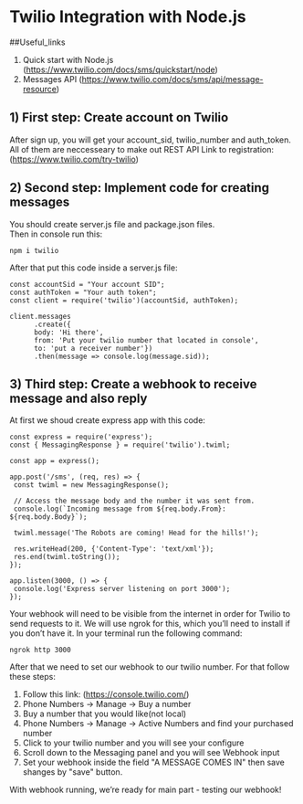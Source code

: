 # Twilio Integration with Node.js 

##Useful_links
1) Quick start with Node.js (https://www.twilio.com/docs/sms/quickstart/node) 
2) Messages API (https://www.twilio.com/docs/sms/api/message-resource) 
 
 
## 1) First step: Create account on Twilio
After sign up, you will get your account_sid, twilio_number and auth_token. All of them are neccesseary to make out REST API
Link to registration: (https://www.twilio.com/try-twilio)

## 2) Second step: Implement code for creating messages
You should create server.js file and package.json files.  
Then in console run this:
```
npm i twilio
```
After that put this code inside a server.js file:
```
const accountSid = "Your account SID";
const authToken = "Your auth token";
const client = require('twilio')(accountSid, authToken);

client.messages
      .create({
      body: 'Hi there', 
      from: 'Put your twilio number that located in console', 
      to: 'put a receiver number'})
      .then(message => console.log(message.sid));
```
## 3) Third step: Create a webhook to receive message and also reply
At first we shoud create express app with this code:
 ```
 const express = require('express');
const { MessagingResponse } = require('twilio').twiml;

const app = express();

app.post('/sms', (req, res) => {
  const twiml = new MessagingResponse();

  // Access the message body and the number it was sent from.
  console.log(`Incoming message from ${req.body.From}: ${req.body.Body}`);

  twiml.message('The Robots are coming! Head for the hills!');

  res.writeHead(200, {'Content-Type': 'text/xml'});
  res.end(twiml.toString());
});

app.listen(3000, () => {
  console.log('Express server listening on port 3000');
});
 ``` 
Your webhook will need to be visible from the internet in order for Twilio to send requests to it. We will use ngrok for this, which you’ll need to install if you don’t have it. In your terminal run the following command:
```
ngrok http 3000
```
After that we need to set our webhook to our twilio number. For that follow these steps:
1) Follow this link: (https://console.twilio.com/)  
2) Phone Numbers -> Manage -> Buy a number
3) Buy a number that you would like(not local)
4) Phone Numbers -> Manage -> Active Numbers and find your purchased number
5) Click to your twilio number and you will see your configure
6) Scroll down to the Messaging panel and you will see Webhook input
7) Set your webhook inside the field "A MESSAGE COMES IN" then save shanges by "save" button.

With webhook running, we’re ready for main part - testing our webhook!

